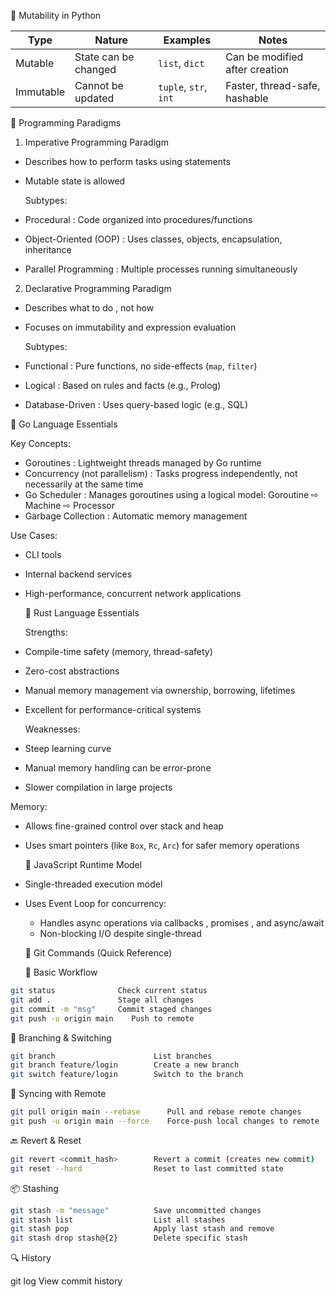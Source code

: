 
  🔹 Mutability in Python

| Type          | Nature               | Examples              | Notes                          |
| ------------- | -------------------- | --------------------- | ------------------------------ |
|  Mutable    | State can be changed | `list`, `dict`        | Can be modified after creation |
|  Immutable  | Cannot be updated    | `tuple`, `str`, `int` | Faster, thread-safe, hashable  |



  🔹 Programming Paradigms

  1.  Imperative Programming Paradigm 

*  Describes how to perform tasks using statements 
*  Mutable state  is allowed

   Subtypes:

*  Procedural : Code organized into procedures/functions
*  Object-Oriented (OOP) : Uses classes, objects, encapsulation, inheritance
*  Parallel Programming : Multiple processes running simultaneously



  2.  Declarative Programming Paradigm 

*  Describes what to do , not how
* Focuses on  immutability  and  expression evaluation 

   Subtypes:

*  Functional : Pure functions, no side-effects (`map`, `filter`)
*  Logical : Based on rules and facts (e.g., Prolog)
*  Database-Driven : Uses query-based logic (e.g., SQL)



  🔹 Go Language Essentials

  Key Concepts:

*  Goroutines : Lightweight threads managed by Go runtime
*  Concurrency (not parallelism) : Tasks progress independently, not necessarily at the same time
*  Go Scheduler : Manages goroutines using a logical model:  Goroutine ⇨ Machine ⇨ Processor 
*  Garbage Collection : Automatic memory management

  Use Cases:

* CLI tools
* Internal backend services
* High-performance, concurrent network applications



  🔹 Rust Language Essentials

  Strengths:

*  Compile-time safety  (memory, thread-safety)
*  Zero-cost abstractions 
*  Manual memory management  via ownership, borrowing, lifetimes
* Excellent for performance-critical systems

  Weaknesses:

*  Steep learning curve 
*  Manual memory handling  can be error-prone
*  Slower compilation  in large projects

  Memory:

* Allows fine-grained control over  stack  and  heap 
* Uses  smart pointers  (like `Box`, `Rc`, `Arc`) for safer memory operations



  🔹 JavaScript Runtime Model

*  Single-threaded  execution model
* Uses  Event Loop  for concurrency:

  * Handles async operations via  callbacks ,  promises , and  async/await 
  * Non-blocking I/O despite single-thread



  🔹 Git Commands (Quick Reference)

  🔧 Basic Workflow

```bash
git status              Check current status
git add .               Stage all changes
git commit -m "msg"     Commit staged changes
git push -u origin main    Push to remote
```

  🔁 Branching & Switching

```bash
git branch                      List branches
git branch feature/login        Create a new branch
git switch feature/login        Switch to the branch
```

  🔄 Syncing with Remote

```bash
git pull origin main --rebase      Pull and rebase remote changes
git push -u origin main --force    Force-push local changes to remote
```

  🔙 Revert & Reset

```bash
git revert <commit_hash>        Revert a commit (creates new commit)
git reset --hard                Reset to last committed state
```

  📦 Stashing

```bash
git stash -m "message"          Save uncommitted changes
git stash list                  List all stashes
git stash pop                   Apply last stash and remove
git stash drop stash@{2}        Delete specific stash
```

  🔍 History

git log                         View commit history
```
